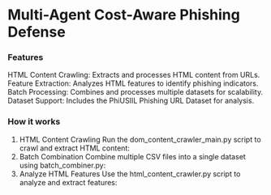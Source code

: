 # Multi-Agent Cost-Aware Phishing Defense

### Features
HTML Content Crawling: Extracts and processes HTML content from URLs.
Feature Extraction: Analyzes HTML features to identify phishing indicators.
Batch Processing: Combines and processes multiple datasets for scalability.
Dataset Support: Includes the PhiUSIIL Phishing URL Dataset for analysis.

### How it works
1. HTML Content Crawling
Run the dom_content_crawler_main.py script to crawl and extract HTML content:
2. Batch Combination
Combine multiple CSV files into a single dataset using batch_combiner.py:
3. Analyze HTML Features
Use the html_content_crawler.py script to analyze and extract features:
